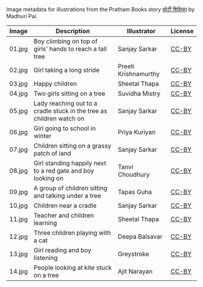 Image metadata for illustrations from the Pratham Books story [छोटी शिक्षिका](https://storyweaver.org.in/stories/2088-a-little-teacher) by Madhuri Pai.

Image | Description | Illustrator | License
----- | ----------- | ----------- | -------
01.jpg | Boy climbing on top of girls' hands to reach a tall tree | Sanjay Sarkar | [CC-BY](https://creativecommons.org/licenses/by/4.0/)
02.jpg | Girl taking a long stride | Preeti Krishnamurthy | [CC-BY](https://creativecommons.org/licenses/by/4.0/)
03.jpg | Happy children | Sheetal Thapa | [CC-BY](https://creativecommons.org/licenses/by/4.0/)
04.jpg | Two girls sitting on a tree | Suvidha Mistry | [CC-BY](https://creativecommons.org/licenses/by/4.0/)
05.jpg | Lady reaching out to a cradle stuck in the tree as children watch on  | Sanjay Sarkar | [CC-BY](https://creativecommons.org/licenses/by/4.0/)
06.jpg | Girl going to school in winter | Priya Kuriyan | [CC-BY](https://creativecommons.org/licenses/by/4.0/)
07.jpg | Children sitting on a grassy patch of land | Sanjay Sarkar | [CC-BY](https://creativecommons.org/licenses/by/4.0/)
08.jpg | Girl standing happily next to a red gate and boy looking on | Tanvi Choudhury | [CC-BY](https://creativecommons.org/licenses/by/4.0/)
09.jpg | A group of children sitting and talking under a tree | Tapas Guha | [CC-BY](https://creativecommons.org/licenses/by/4.0/)
10.jpg | Children near a cradle  | Sanjay Sarkar | [CC-BY](https://creativecommons.org/licenses/by/4.0/)
11.jpg | Teacher and children learning | Sheetal Thapa | [CC-BY](https://creativecommons.org/licenses/by/4.0/)
12.jpg | Three children playing with a cat | Deepa Balsavar | [CC-BY](https://creativecommons.org/licenses/by/4.0/)
13.jpg | Girl reading and boy listening | Greystroke | [CC-BY](https://creativecommons.org/licenses/by/4.0/)
14.jpg | People looking at kite stuck on a tree | Ajit Narayan | [CC-BY](https://creativecommons.org/licenses/by/4.0/)
